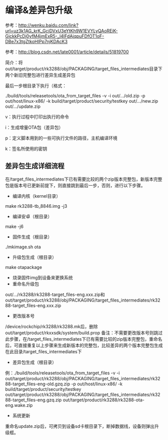 #  编译&差异包升级 

参考：http://wenku.baidu.com/link?url=uz3k1AG_krK_GcjDVxU3eYtKh9W1EVYLyQAoREiK-GickkPcDj0yfM4jmExR5-_l4IFdAjqpuFDfOT1oF-DBe7x3tgZtkoHIPp7njKDAcK3

参考：http://blog.csdn.net/late0001/article/details/51819700

简介：将out/target/product/rk3288/obj/PACKAGING/target_files_intermediates目录下两个新旧完整包进行差异生成差异包

最后一步根目录下执行（格式：

  ./build/tools/releasetools/ota_from_target_files -v -i  out/.../old.zip  -p out/host/linux-x86/ -k build/target/product/security/testkey out/.../new.zip  out/.../update.zip

 v：执行过程中打印出执行的命令
 
 i：生成增量OTA包（差异包）
 
 p：定义脚本用到的一些可执行文件的路径，主机编译环境 
 
 k：签名所使用的密钥

## 差异包生成详细流程
在/target_files_intermediates下已有需要比较的两个zip版本完整包，新版本完整包是版本号已更新前提下，则直接跳到最后一步，否则，进行以下步骤。

- 编译内核（kernel目录）

make rk3288-tb_8846.img -j3

- 编译安卓（根目录）

make -j6

- 固件生成（根目录）

./mkimage.sh ota

- 升级包生成（根目录）

make otapackage

- 烧录固件img到设备来更换系统
- 重命名升级包

out/.../rk3288/rk3288-target_files-eng.xxx.zip和out/target/product/rk3288/obj/PACKAGING/target_files_intermediates/rk3288-target_files-eng.xxx.zip

- 更改版本号

/device/rockchip/rk3288/rk3288.mk后，删除out/target/product/rkxxsdk/system/build.prop
  备注：不需要更改版本号则跳过此步骤，在/target_files_intermediates下已有需要比较的zip版本完整包，重命名后，可直接重复以上步骤来生成新版本的完整包，比较差异的两个版本完整包生成在此目录/target_files_intermediates下
  
- 差异包生成（根目录）

例：./build/tools/releasetools/ota_from_target_files -v -i out/target/product/rk3288/obj/PACKAGING/target_files_intermediates/rk3288-target_files-eng-old.gzq.zip -p out/host/linux-x86/ -k build/target/product/security/testkey out/target/product/rk3288/obj/PACKAGING/target_files_intermediates/rk3288-target_files-eng.gzq.zip out/target/product/rk3288/rk3288-ota-eng.wake.zip

- 系统更新

重命名update.zip后，可拷贝到设备sd卡根目录下，断掉数据线，设备则弹出升级框。
